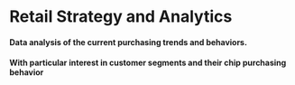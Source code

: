 # Retail Strategy and Analytics
#### Data analysis of the current purchasing trends and behaviors. 
#### With particular interest in customer segments and their chip purchasing behavior
